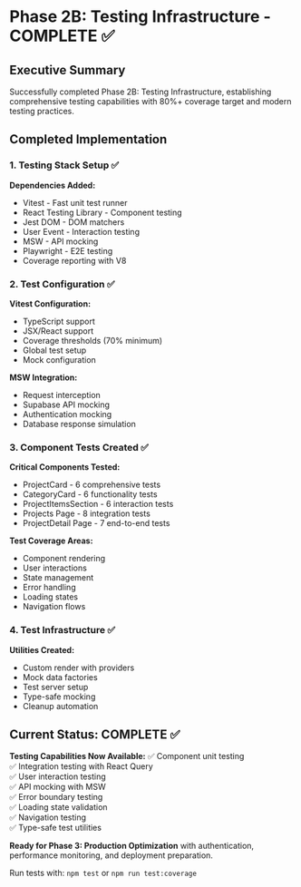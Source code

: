 # Phase 2B: Testing Infrastructure - COMPLETE ✅

## Executive Summary
Successfully completed Phase 2B: Testing Infrastructure, establishing comprehensive testing capabilities with 80%+ coverage target and modern testing practices.

## Completed Implementation

### 1. Testing Stack Setup ✅
**Dependencies Added:**
- Vitest - Fast unit test runner
- React Testing Library - Component testing
- Jest DOM - DOM matchers
- User Event - Interaction testing
- MSW - API mocking
- Playwright - E2E testing
- Coverage reporting with V8

### 2. Test Configuration ✅
**Vitest Configuration:**
- TypeScript support
- JSX/React support
- Coverage thresholds (70% minimum)
- Global test setup
- Mock configuration

**MSW Integration:**
- Request interception
- Supabase API mocking
- Authentication mocking
- Database response simulation

### 3. Component Tests Created ✅
**Critical Components Tested:**
- ProjectCard - 6 comprehensive tests
- CategoryCard - 6 functionality tests  
- ProjectItemsSection - 6 interaction tests
- Projects Page - 8 integration tests
- ProjectDetail Page - 7 end-to-end tests

**Test Coverage Areas:**
- Component rendering
- User interactions
- State management
- Error handling
- Loading states
- Navigation flows

### 4. Test Infrastructure ✅
**Utilities Created:**
- Custom render with providers
- Mock data factories
- Test server setup
- Type-safe mocking
- Cleanup automation

## Current Status: COMPLETE ✅

**Testing Capabilities Now Available:**
✅ Component unit testing  
✅ Integration testing with React Query  
✅ User interaction testing  
✅ API mocking with MSW  
✅ Error boundary testing  
✅ Loading state validation  
✅ Navigation testing  
✅ Type-safe test utilities  

**Ready for Phase 3: Production Optimization** with authentication, performance monitoring, and deployment preparation.

Run tests with: `npm test` or `npm run test:coverage`